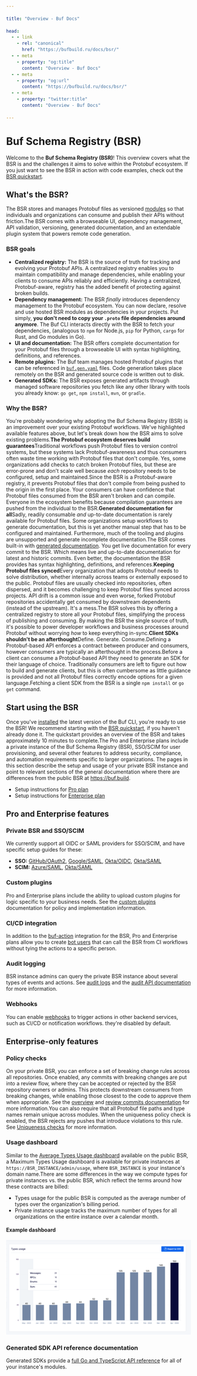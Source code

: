 ```yaml
---

title: "Overview - Buf Docs"

head:
  - - link
    - rel: "canonical"
      href: "https://bufbuild.ru/docs/bsr/"
  - - meta
    - property: "og:title"
      content: "Overview - Buf Docs"
  - - meta
    - property: "og:url"
      content: "https://bufbuild.ru/docs/bsr/"
  - - meta
    - property: "twitter:title"
      content: "Overview - Buf Docs"

---
```


# Buf Schema Registry (BSR)

Welcome to the **Buf Schema Registry (BSR)**! This overview covers what the BSR is and the challenges it aims to solve within the Protobuf ecosystem. If you just want to see the BSR in action with code examples, check out the [BSR quickstart](quickstart/).

## What's the BSR?

The BSR stores and manages Protobuf files as versioned [modules](../cli/modules-workspaces/) so that individuals and organizations can consume and publish their APIs without friction.The BSR comes with a browseable UI, dependency management, API validation, versioning, generated documentation, and an extendable plugin system that powers remote code generation.

### BSR goals

- **Centralized registry:** The BSR is the source of truth for tracking and evolving your Protobuf APIs. A centralized registry enables you to maintain compatibility and manage dependencies, while enabling your clients to consume APIs reliably and efficiently. Having a centralized, Protobuf-aware, registry has the added benefit of protecting against broken builds.
- **Dependency management:** The BSR _finally_ introduces dependency management to the Protobuf ecosystem. You can now declare, resolve and use hosted BSR modules as dependencies in your projects. Put simply, **you don't need to copy your `.proto` file dependencies around anymore**. The Buf CLI interacts directly with the BSR to fetch your dependencies, (analogous to `npm` for Node.js, `pip` for Python, `cargo` for Rust, and Go modules in Go).
- **UI and documentation:** The BSR offers complete documentation for your Protobuf files through a browseable UI with syntax highlighting, definitions, and references.
- **Remote plugins:** The Buf team manages hosted Protobuf plugins that can be referenced in [`buf.gen.yaml`](../configuration/v2/buf-gen-yaml/#plugins) files. Code generation takes place remotely on the BSR and generated source code is written out to disk.
- **Generated SDKs:** The BSR exposes generated artifacts through managed software repositories you fetch like any other library with tools you already know: `go get`, `npm install`, `mvn`, or `gradle`.

### Why the BSR?

You're probably wondering why adopting the Buf Schema Registry (BSR) is an improvement over your existing Protobuf workflows. We've highlighted available features above, but let's break down how the BSR aims to solve existing problems.**The Protobuf ecosystem deserves build guarantees**Traditional workflows push Protobuf files to version control systems, but these systems lack Protobuf-awareness and thus consumers often waste time working with Protobuf files that don't compile. Yes, some organizations add checks to catch broken Protobuf files, but these are error-prone and don't scale well because _each_ repository needs to be configured, setup and maintained.Since the BSR is a Protobuf-aware registry, it prevents Protobuf files that don't compile from being pushed to the origin in the first place. Your consumers can have confidence that Protobuf files consumed from the BSR aren't broken and can compile. Everyone in the ecosystem benefits because compilation guarantees are pushed from the individual to the BSR.**Generated documentation for all**Sadly, readily consumable _and_ up-to-date documentation is rarely available for Protobuf files. Some organizations setup workflows to generate documentation, but this is yet another manual step that has to be configured and maintained. Furthermore, much of the tooling and plugins are unsupported and generate incomplete documentation.The BSR comes built-in with [generated documentation](documentation/overview/). You get live documentation for every commit to the BSR. Which means live and up-to-date documentation for latest and historic commits. Even better, the documentation the BSR provides has syntax highlighting, definitions, and references.**Keeping Protobuf files synced**Every organization that adopts Protobuf needs to solve distribution, whether internally across teams or externally exposed to the public. Protobuf files are usually checked into repositories, often dispersed, and it becomes challenging to keep Protobuf files synced across projects. API drift is a common issue and even worse, forked Protobuf repositories accidentally get consumed by downstream dependents (instead of the upstream). It's a mess.The BSR solves this by offering a centralized registry to store all your Protobuf files, simplifying the process of publishing and consuming. By making the BSR the single source of truth, it's possible to power developer workflows and business processes around Protobuf without worrying _how_ to keep everything in-sync.**Client SDKs shouldn't be an afterthought**Define. Generate. Consume.Defining a Protobuf-based API enforces a contract between producer and consumers, however consumers are typically an afterthought in the process.Before a client can consume a Protobuf-based API they need to generate an SDK for their language of choice. Traditionally consumers are left to figure out how to build and generate clients, but this is often cumbersome as little guidance is provided and not all Protobuf files correctly encode options for a given language.Fetching a client SDK from the BSR is a single `npm install` or `go get` command.

## Start using the BSR

Once you've [installed](../cli/installation/) the latest version of the Buf CLI, you're ready to use the BSR! We recommend starting with the [BSR quickstart](quickstart/), if you haven't already done it. The quickstart provides an overview of the BSR and takes approximately 10 minutes to complete.The Pro and Enterprise plans include a private instance of the Buf Schema Registry (BSR), SSO/SCIM for user provisioning, and several other features to address security, compliance, and automation requirements specific to larger organizations. The pages in this section describe the setup and usage of your private BSR instance and point to relevant sections of the general documentation where there are differences from the public BSR at https://buf.build.

- Setup instructions for [Pro plan](admin/instance/setup-pro/)
- Setup instructions for [Enterprise plan](admin/instance/setup-enterprise/)

## Pro and Enterprise features

### Private BSR and SSO/SCIM

We currently support all OIDC or SAML providers for SSO/SCIM, and have specific setup guides for these:

- **SSO:** [GitHub/OAuth2](admin/instance/sso/github-oauth2/), [Google/SAML](admin/instance/sso/google-saml/), [Okta/OIDC](admin/instance/sso/okta-oidc/), [Okta/SAML](admin/instance/sso/okta-saml/)
- **SCIM:** [Azure/SAML](admin/instance/scim/azure-saml/), [Okta/SAML](admin/instance/scim/okta-saml/)

### Custom plugins

Pro and Enterprise plans include the ability to upload custom plugins for logic specific to your business needs. See the [custom plugins](remote-plugins/custom-plugins/) documentation for policy and implementation information.

### CI/CD integration

In addition to the [buf-action](../ci-cd/github-actions/) integration for the BSR, Pro and Enterprise plans allow you to create [bot users](admin/instance/bot-users/) that can call the BSR from CI workflows without tying the actions to a specific person.

### Audit logging

BSR instance admins can query the private BSR instance about several types of events and actions. See [audit logs](admin/instance/audit-logs/) and the [audit API documentation](https://buf.build/bufbuild/buf/docs/e32e91a7a3a14c9db9f7f25989f6d1c8:buf.alpha.audit.v1alpha1#buf.alpha.audit.v1alpha1.Event) for more information.

### Webhooks

You can enable [webhooks](admin/instance/webhooks/) to trigger actions in other backend services, such as CI/CD or notification workflows. they're disabled by default.

## Enterprise-only features

### Policy checks

On your private BSR, you can enforce a set of breaking change rules across all repositories. Once enabled, any commits with breaking changes are put into a review flow, where they can be accepted or rejected by the BSR repository owners or admins. This protects downstream consumers from breaking changes, while enabling those closest to the code to approve them when appropriate. See the [overview](policy-checks/breaking/overview/) and [review commits documentation](policy-checks/breaking/review-commits/) for more information.You can also require that all Protobuf file paths and type names remain unique across modules. When the uniqueness policy check is enabled, the BSR rejects any pushes that introduce violations to this rule. See [Uniqueness checks](policy-checks/uniqueness/) for more information.

### Usage dashboard

Similar to the [Average Types Usage dashboard](../subscription/manage-costs/#types-usage-dashboard) available on the public BSR, a Maximum Types Usage dashboard is available for private instances at `https://BSR_INSTANCE/admin/usage`, where `BSR_INSTANCE` is your instance's domain name.There are some differences in the way we compute types for private instances vs. the public BSR, which reflect the terms around how these contracts are billed:

- Types usage for the public BSR is computed as the average number of types over the organization's billing period.
- Private instance usage tracks the maximum number of types for all organizations on the entire instance over a calendar month.

#### Example dashboard

![Example dashboard](../images/bsr/private-types-usage.png)

### Generated SDK API reference documentation

Generated SDKs provide a [full Go and TypeScript API reference](generated-sdks/tutorial/#api-reference) for all of your instance's modules.
